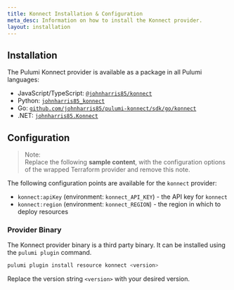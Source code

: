 ```yaml
---
title: Konnect Installation & Configuration
meta_desc: Information on how to install the Konnect provider.
layout: installation
---
```


## Installation

The Pulumi Konnect provider is available as a package in all Pulumi languages:

* JavaScript/TypeScript: [`@johnharris85/konnect`](https://www.npmjs.com/package/@johnharris85/konnect)
* Python: [`johnharris85_konnect`](https://pypi.org/project/johnharris85_konnect/)
* Go: [`github.com/johnharris85/pulumi-konnect/sdk/go/konnect`](https://pkg.go.dev/github.com/johnharris85/pulumi-konnect/sdk/go/konnect)
* .NET: [`johnharris85.Konnect`](https://www.nuget.org/packages/johnharris85.Konnect)


## Configuration

> Note:  
> Replace the following **sample content**, with the configuration options
> of the wrapped Terraform provider and remove this note.

The following configuration points are available for the `konnect` provider:

- `konnect:apiKey` (environment: `konnect_API_KEY`) - the API key for `konnect`
- `konnect:region` (environment: `konnect_REGION`) - the region in which to deploy resources

### Provider Binary

The Konnect provider binary is a third party binary. It can be installed using the `pulumi plugin` command.

```bash
pulumi plugin install resource konnect <version>
```

Replace the version string `<version>` with your desired version.
